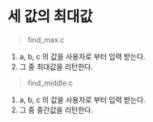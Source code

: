 # 세 값의 최대값

> find_max.c

1. a, b, c 의 값을 사용자로 부터 입력 받는다.
2. 그 중 최대값을 리턴한다.

> find_middle.c

1. a, b, c 의 값을 사용자로 부터 입력 받는다.
2. 그 중 중간값을 리턴한다.
